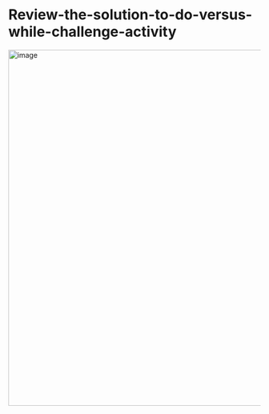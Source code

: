 # Review-the-solution-to-do-versus-while-challenge-activity
<img width="710" alt="image" src="https://github.com/user-attachments/assets/8a23aa18-4f37-4be5-b884-1b464b475b50" />
